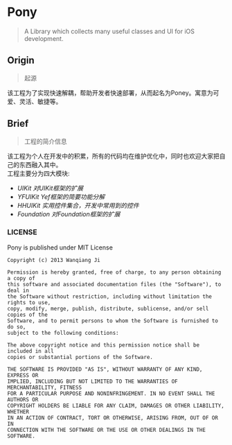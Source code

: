# Pony 
> A Library which collects many useful classes and UI for iOS development.

## Origin
> 起源

该工程为了实现快速解耦，帮助开发者快速部署，从而起名为Poney。寓意为可爱、灵活、敏捷等。

## Brief
> 工程的简介信息

该工程为个人在开发中的积累，所有的代码均在维护优化中，同时也欢迎大家把自己的东西融入其中。    
工程主要分为四大模块:

* *UIKit 对UIKit框架的扩展*
* *YFUIKit Yef框架的简要功能分解*
* *HHUIKit 实用控件集合，开发中常用到的控件*
* *Foundation 对Foundation框架的扩展*

### LICENSE
Pony is published under MIT License

    Copyright (c) 2013 Wanqiang Ji
    
    Permission is hereby granted, free of charge, to any person obtaining a copy of
    this software and associated documentation files (the "Software"), to deal in
    the Software without restriction, including without limitation the rights to use,
    copy, modify, merge, publish, distribute, sublicense, and/or sell copies of the
    Software, and to permit persons to whom the Software is furnished to do so,
    subject to the following conditions:
    
    The above copyright notice and this permission notice shall be included in all
    copies or substantial portions of the Software.
    
    THE SOFTWARE IS PROVIDED "AS IS", WITHOUT WARRANTY OF ANY KIND, EXPRESS OR
    IMPLIED, INCLUDING BUT NOT LIMITED TO THE WARRANTIES OF MERCHANTABILITY, FITNESS
    FOR A PARTICULAR PURPOSE AND NONINFRINGEMENT. IN NO EVENT SHALL THE AUTHORS OR
    COPYRIGHT HOLDERS BE LIABLE FOR ANY CLAIM, DAMAGES OR OTHER LIABILITY, WHETHER
    IN AN ACTION OF CONTRACT, TORT OR OTHERWISE, ARISING FROM, OUT OF OR IN
    CONNECTION WITH THE SOFTWARE OR THE USE OR OTHER DEALINGS IN THE SOFTWARE.
    